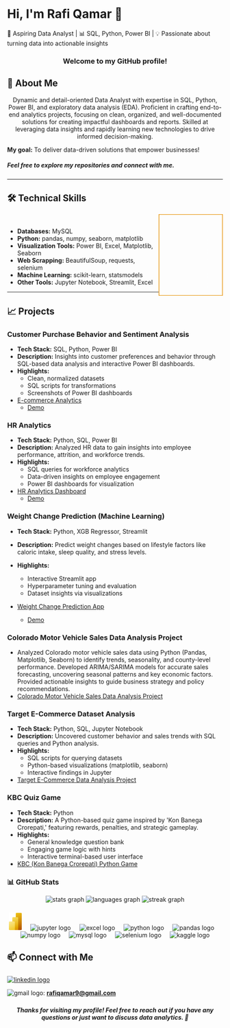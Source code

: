 # Hi, I'm Rafi Qamar 👋
🎯 Aspiring Data Analyst | 📊 SQL, Python, Power BI | 💡 Passionate about turning data into actionable insights  

<h3 align="center">
Welcome to my GitHub profile!
</h3>

## 🚀 About Me
<p align="center">
Dynamic and detail-oriented Data Analyst with expertise in SQL, Python, Power BI, and exploratory data analysis (EDA).
Proficient in crafting end-to-end analytics projects, focusing on clean, organized, and well-documented solutions for
creating impactful dashboards and reports. Skilled at leveraging data insights and rapidly learning new
technologies to drive informed decision-making.
  
</p>

**My goal:** To deliver data-driven solutions that empower businesses! 
<be>

<h5>Feel free to explore my repositories and connect with me.</h5>

---
## 🛠️ Technical Skills
  <img align="right" src="https://github.com/RafiQamar/RafiQamar/blob/main/gif.gif" alt="data science"  width="150" height="190" /> 
  <br >
  
- **Databases:** MySQL
- **Python:** pandas, numpy, seaborn, matplotlib
- **Visualization Tools:** Power BI, Excel, Matplotlib, Seaborn
- **Web Scrapping:** BeautifulSoup, requests, selenium
- **Machine Learning:** scikit-learn, statsmodels
- **Other Tools:** Jupyter Notebook, Streamlit, Excel
---

## 📈 Projects

### **Customer Purchase Behavior and Sentiment Analysis**  
- **Tech Stack:** SQL, Python, Power BI  
- **Description:** Insights into customer preferences and behavior through SQL-based data analysis and interactive Power BI dashboards.  
- **Highlights:**  
  - Clean, normalized datasets  
  - SQL scripts for transformations  
  - Screenshots of Power BI dashboards  
- [E-commerce Analytics](https://github.com/RafiQamar/Ecommerce-Analytics-Project)
  - [Demo](https://app.powerbi.com/view?r=eyJrIjoiZmVlNTUwMzItYjYzOC00ZjQ5LTkwZDYtMmZjOTBkZDU0NmY0IiwidCI6IjZjZTcwOTA0LTUwOWMtNGI0Zi1iNjc2LTJiMGRlZjA3M2U2YyJ9)

### **HR Analytics**  
- **Tech Stack:** Python, SQL, Power BI  
- **Description:** Analyzed HR data to gain insights into employee performance, attrition, and workforce trends.  
- **Highlights:**  
  - SQL queries for workforce analytics  
  - Data-driven insights on employee engagement  
  - Power BI dashboards for visualization  
- [HR Analytics Dashboard](https://github.com/RafiQamar/HR-Analytics-Project)
  - [Demo](https://app.powerbi.com/view?r=eyJrIjoiNzZlNDRiY2UtNmVlOC00MzhjLTgzNzMtOGU0NTE1YmYxMjAzIiwidCI6IjZjZTcwOTA0LTUwOWMtNGI0Zi1iNjc2LTJiMGRlZjA3M2U2YyJ9)
 
### **Weight Change Prediction (Machine Learning)**  
- **Tech Stack:** Python, XGB Regressor, Streamlit  
- **Description:** Predict weight changes based on lifestyle factors like caloric intake, sleep quality, and stress levels.  
- **Highlights:**  
  - Interactive Streamlit app  
  - Hyperparameter tuning and evaluation  
  - Dataset insights via visualizations
    
- [Weight Change Prediction App](https://github.com/RafiQamar/Weight-Change-Prediction-App)
  - [Demo](https://weight-change-prediction-app.streamlit.app/)

### **Colorado Motor Vehicle Sales Data Analysis Project**
- Analyzed Colorado motor vehicle sales data using Python (Pandas, Matplotlib, Seaborn) to identify trends, seasonality, and county-level performance. Developed ARIMA/SARIMA models for accurate sales forecasting, uncovering seasonal patterns and key economic factors. Provided actionable insights to guide business strategy and policy recommendations.
- [Colorado Motor Vehicle Sales Data Analysis Project](https://github.com/RafiQamar/Colorado-Motor-Vehicle-Sales-Data-Analysis-Project)
  
### **Target E-Commerce Dataset Analysis**  
- **Tech Stack:** Python, SQL, Jupyter Notebook  
- **Description:** Uncovered customer behavior and sales trends with SQL queries and Python analysis.  
- **Highlights:**  
  - SQL scripts for querying datasets  
  - Python-based visualizations (matplotlib, seaborn)  
  - Interactive findings in Jupyter  
- [Target E-Commerce Data Analysis Project](https://github.com/RafiQamar/Target-Ecommerce-Analysis)

### **KBC Quiz Game**  
- **Tech Stack:** Python  
- **Description:** A Python-based quiz game inspired by 'Kon Banega Crorepati,' featuring rewards, penalties, and strategic gameplay.  
- **Highlights:**  
  - General knowledge question bank  
  - Engaging game logic with hints  
  - Interactive terminal-based user interface  
- [KBC (Kon Banega Crorepati) Python Game](https://github.com/RafiQamar/KBC-Kon-Banega-Crorepati-Python-Game-)

### 📊 GitHub Stats  

<div align="center">
  <img src="https://github-readme-stats.vercel.app/api?username=RafiQamar&hide_title=true&hide_rank=false&show_icons=true&include_all_commits=true&count_private=true&disable_animations=false&theme=merko&locale=en&hide_border=false&order=1" height="150" alt="stats graph"  />
  <img src="https://github-readme-stats.vercel.app/api/top-langs?username=RafiQamar&locale=en&hide_title=false&layout=compact&card_width=320&langs_count=5&theme=dracula&hide_border=false&order=2" height="150" alt="languages graph"  />
  <img src="https://streak-stats.demolab.com?user=RafiQamar&locale=en&mode=weekly&theme=radical&hide_border=false&border_radius=5&order=3" height="150" alt="streak graph"  />
</div>

###

<div align="center">
  <img src="https://github.com/RafiQamar/RafiQamar/blob/main/PowerBI.png" height="40" alt="powerbi logo"  />
  <img width="12" />
  <img src="https://cdn.jsdelivr.net/gh/devicons/devicon/icons/jupyter/jupyter-original.svg" height="40" alt="jupyter logo"  />
  <img width="12" />
  <img src="https://cdn.dribbble.com/users/489311/screenshots/6691380/excel-icons-animation.gif" height="40" alt="excel logo"  />
  <img width="12" />
  <img src="https://cdn.jsdelivr.net/gh/devicons/devicon/icons/python/python-original.svg" height="40" alt="python logo"  />
  <img width="12" />
  <img src="https://cdn.jsdelivr.net/gh/devicons/devicon/icons/pandas/pandas-original.svg" height="40" alt="pandas logo"  />
  <img width="12" />
  <img src="https://cdn.jsdelivr.net/gh/devicons/devicon/icons/numpy/numpy-original.svg" height="40" alt="numpy logo"  />
  <img width="12" />
  <img src="https://cdn.jsdelivr.net/gh/devicons/devicon/icons/mysql/mysql-original.svg" height="40" alt="mysql logo"  />
  <img width="12" />
  <img src="https://cdn.jsdelivr.net/gh/devicons/devicon/icons/selenium/selenium-original.svg" height="40" alt="selenium logo"  />
  <img width="12" />
  <img src="https://cdn.jsdelivr.net/gh/devicons/devicon/icons/kaggle/kaggle-original.svg" height="40" alt="kaggle logo"  />
</div>

###

## 📫 Connect with Me
###

<div align="left">
  <a href="https://www.linkedin.com/in/rafi-qamar/" target="_blank">
    <img src="https://raw.githubusercontent.com/maurodesouza/profile-readme-generator/master/src/assets/icons/social/linkedin/default.svg" width="52" height="40" alt="linkedin logo"  />
  </a>

<img src="https://raw.githubusercontent.com/maurodesouza/profile-readme-generator/master/src/assets/icons/social/gmail/default.svg" width="52" height="40" alt="gmail logo"  />: **rafiqamar9@gmail.com**


###

<h5 align="center">Thanks for visiting my profile! Feel free to reach out if you have any questions or just want to discuss data analytics. 🚀</h5>
